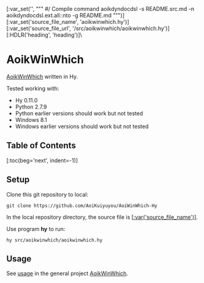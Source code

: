 [:var_set('', """
#/ Compile command
aoikdyndocdsl -s README.src.md -n aoikdyndocdsl.ext.all::nto -g README.md
""")]\
[:var_set('source_file_name', 'aoikwinwhich.hy')]\
[:var_set('source_file_url', '/src/aoikwinwhich/aoikwinwhich.hy')]\
[:HDLR('heading', 'heading')]\
# AoikWinWhich
[AoikWinWhich](https://github.com/AoiKuiyuyou/AoikWinWhich) written in Hy.

Tested working with:
- Hy 0.11.0
- Python 2.7.9
- Python earlier versions should work but not tested
- Windows 8.1
- Windows earlier versions should work but not tested

## Table of Contents
[:toc(beg='next', indent=-1)]

## Setup
Clone this git repository to local:
```
git clone https://github.com/AoiKuiyuyou/AoiWinWhich-Hy
```

In the local repository directory, the source file is
[[:var('source_file_name')]]([:var('source_file_url')]).

Use program **hy** to run:
```
hy src/aoikwinwhich/aoikwinwhich.hy
```

## Usage
See [usage](https://github.com/AoiKuiyuyou/AoikWinWhich#how-to-use) in the
general project [AoikWinWhich](https://github.com/AoiKuiyuyou/AoikWinWhich).
